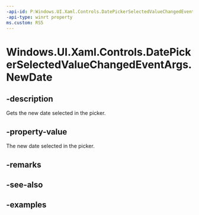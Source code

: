 ```yaml
---
-api-id: P:Windows.UI.Xaml.Controls.DatePickerSelectedValueChangedEventArgs.NewDate
-api-type: winrt property
ms.custom: RS5
---
```


<!-- Property syntax.
public IReference<DateTime> NewDate { get; }
-->

# Windows.UI.Xaml.Controls.DatePickerSelectedValueChangedEventArgs.NewDate

## -description

Gets the new date selected in the picker.

## -property-value

The new date selected in the picker.

## -remarks

## -see-also

## -examples

